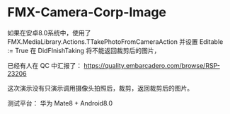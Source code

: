 # FMX-Camera-Corp-Image
如果在安卓8.0系统中，使用了
FMX.MediaLibrary.Actions.TTakePhotoFromCameraAction
并设置
Editable := True
在 DidFInishTaking 将不能返回裁剪后的图片，

已经有人在 QC 中汇报了：
https://quality.embarcadero.com/browse/RSP-23206

这次演示没有只演示调用摄像头拍照后，裁剪，返回裁剪后的图片。

测试平台：
华为 Mate8 + Android8.0
